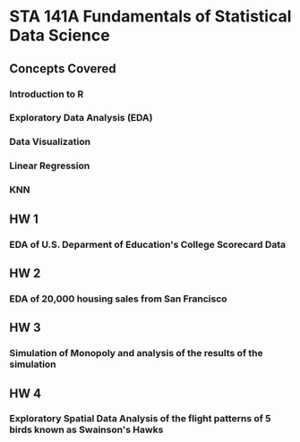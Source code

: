 # STA 141A Fundamentals of Statistical Data Science

## Concepts Covered
### Introduction to R
### Exploratory Data Analysis (EDA)
### Data Visualization
### Linear Regression
### KNN


## HW 1
### EDA of U.S. Deparment of Education's College Scorecard Data


## HW 2
### EDA of 20,000 housing sales from San Francisco


## HW 3
### Simulation of Monopoly and analysis of the results of the simulation


## HW 4
### Exploratory Spatial Data Analysis of the flight patterns of 5 birds known as Swainson's Hawks
